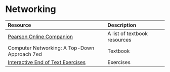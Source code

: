 # Networking

| Resource | Description |
| :--- | :--- |
| [Pearson Online Companion](https://www.google.com/url?q=https%3A%2F%2Fgaia.cs.umass.edu%2Fkurose_ross%2Finteractive%2F&sa=D&sntz=1&usg=AFQjCNFjxS11oc9koWWpIKlYDSlqueSBVQ) | A list of textbook resources |
| Computer Networking: A Top-Down Approach 7ed | Textbook |
| [Interactive End of Text Exercises](https://gaia.cs.umass.edu/kurose_ross/interactive/) | Exercises |

